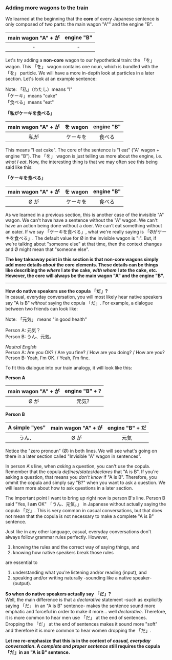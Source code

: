 ### Adding more wagons to the train

We learned at the beginning that the **core** of every Japanese sentence is only composed of two parts: the main wagon "A"" and the engine "B".

main wagon "A" + が | engine "B"
:---: | :---:
- | -

Let's try adding a **non-core** wagon to our hypothetical train: the 「を」 wagon. This 「を」 wagon contains one noun, which is bundled with the 「を」 particle. We will have a more in-depth look at particles in a later section. Let's look at an example sentence:

Note: 「私」（わたし）means "I"  
「ケーキ」means "cake"  
「食べる」means "eat"

**「私がケーキを食べる」**

main wagon "A" + が | を wagon | engine "B"
:---: | :---: | :---:
私が | ケーキを | 食べる

This means "I eat cake". The core of the sentence is "I eat" ("A" wagon + engine "B"). The 「を」 wagon is just telling us more about the engine, i.e. *what I eat*. Now, the interesting thing is that we may often see this being said like this:

**「ケーキを食べる」**

main wagon "A" + が | を wagon | engine "B"
:---: | :---: | :---:
Ø が | ケーキを | 食べる

As we learned in a previous section, this is another case of the invisible "A" wagon. We can't have have a sentence without the "A" wagon. We can't have an action being done without a doer. We can't eat something without an eater. If we say 「ケーキを食べる」, what we're really saying is 「Øがケーキを食べる」. The default value for Ø in the invisible wagon is "I". But, if we're talking about "someone else" at that time, then the context changes and Ø might mean that "someone else". 

**The key takeaway point in this section is that non-core wagons simply add more details *about* the core elements. These details can be things like describing the *where* I ate the cake, *with whom* I ate the cake, etc. However, the core will always be the main wagon "A" and the engine "B".**

---

**How do native speakers use the copula 「だ」?**  
In casual, everyday conversation, you will most likely hear native speakers say "A is B" *without* saying the copula 「だ」. For example, a dialogue between two friends can look like:

Note: 「元気」 means "in good health"

Person A: 元気？  
Person B: うん、元気。

*Nautral Englsh*  
Person A: Are you OK? / Are you fine? / How are you doing? / How are you?  
Person B: Yeah, I'm OK. / Yeah, I'm fine. 

To fit this dialogue into our train analogy, it will look like this:

**Person A**

main wagon "A" + が | engine "B" + ? 
:---: | :---:
Ø が | 元気?

**Person B**

A simple "yes" | main wagon "A" + が | engine "B" + だ
:---: | :---: | :---:
うん、 | Ø が | 元気

Notice the "zero pronoun" (Ø) in both lines. We will see what's going on there in a later section called "Invisible "A" wagon in sentences".

In person A's line, when *asking* a question, you can't use the copula. Remember that the copula *defines*/*states*/*declares* that "A is B". If you're asking a question, that means you *don't know* if "A is B". Therefore, you ommit the copula and simply say "B?" when you want to ask a question. We will learn more about how to ask questions in a later section.

The important point I want to bring up right now is person B's line. Person B said "Yes, I **am** OK" 「うん、元気。」 in Japanese without actually saying the copula 「だ」. This is very common in casual conversations, but that does not mean that the copula is not necessary to make a complete "A is B" sentence.

Just like in any other language, casual, everyday conversations don't always follow grammar rules perfectly. However,

1. knowing the rules and the correct way of saying things, and 
2. knowing how native speakers break those rules 

are essential to 

1. understanding what you're listening and/or reading (input), and
2. speaking and/or writing naturally -sounding like a native speaker- (output).

**So when do native speakers actually say 「だ」?**  
Well, the main difference is that a *declarative* statement -such as explicitly saying 「だ」 in an "A is B" sentence- makes the sentence sound more emphatic and forceful in order to make it more... well *declarative*. Therefore, it is more common to hear men use 「だ」 at the end of sentences. Dropping the 「だ」 at the end of sentences makes it sound more "soft" and therefore it is more common to hear women dropping the 「だ」.

**Let me re-emphasize that this is in the context of *casual, everyday conversation*. A *complete and proper sentence* still requires the copula 「だ」in an "A is B" sentence.**
